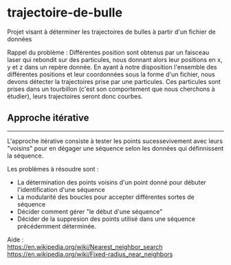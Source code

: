 # trajectoire-de-bulle
Projet visant à déterminer les trajectoires de bulles à partir d'un fichier de données

Rappel du problème : Différentes position sont obtenus par un faisceau laser qui rebondit sur des particules, nous donnant alors leur positions en x, y et z dans un repère donnée. En ayant à notre disposition l'ensemble des différentes positions et leur coordonnées sous la forme d'un fichier, nous devons détecter la trajectoires prise par une particules. Ces particules sont prises dans un tourbillon (c'est son comportement que nous cherchons à étudier), leurs trajectoires seront donc courbes.

## Approche itérative
---

L'approche itérative consiste à tester les points sucessevivement avec leurs "voisins" pour en dégager une séquence 
selon les données qui définnissent la séquence.

Les problèmes à résoudre sont :
* La détermination des points voisins d'un point donné pour débuter l'identification d'une séquence
* La modularité des boucles pour accepter différentes sortes de séquence
* Décider comment gérer "le début d'une séquence"
* Décider de la suppresion des points utilisé dans une séquence précédemment déterminée.

Aide :  
https://en.wikipedia.org/wiki/Nearest_neighbor_search  
https://en.wikipedia.org/wiki/Fixed-radius_near_neighbors
